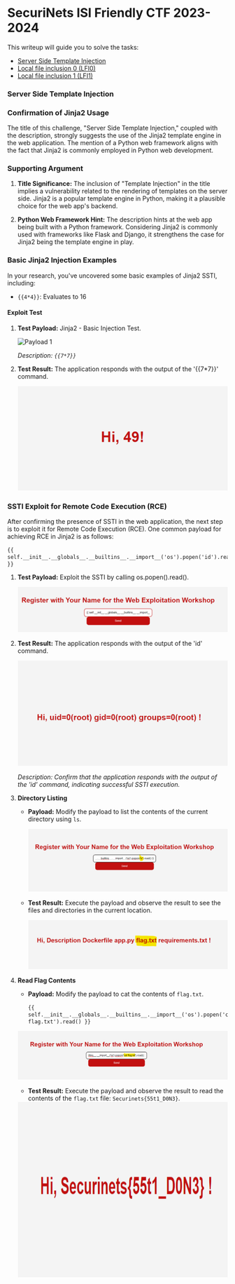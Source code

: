 # SecuriNets ISI Friendly CTF 2023-2024

This writeup will guide you to solve the tasks:

- [Server Side Template Injection](#server-side-template-injection)
- [Local file inclusion 0 (LFI0)](#local-file-inclusion-0-lfi0)
- [Local file inclusion 1 (LFI1)](#local-file-inclusion-1-lfi1)

### Server Side Template Injection

### Confirmation of Jinja2 Usage

The title of this challenge, "Server Side Template Injection," coupled with the description, strongly suggests the use of the Jinja2 template engine in the web application. The mention of a Python web framework aligns with the fact that Jinja2 is commonly employed in Python web development.

### Supporting Argument

1. **Title Significance:** The inclusion of "Template Injection" in the title implies a vulnerability related to the rendering of templates on the server side. Jinja2 is a popular template engine in Python, making it a plausible choice for the web app's backend.

2. **Python Web Framework Hint:** The description hints at the web app being built with a Python framework. Considering Jinja2 is commonly used with frameworks like Flask and Django, it strengthens the case for Jinja2 being the template engine in play.

### Basic Jinja2 Injection Examples

In your research, you've uncovered some basic examples of Jinja2 SSTI, including:

- `{{4*4}}`: Evaluates to 16

#### Exploit Test

1. **Test Payload:** Jinja2 - Basic Injection Test.

   <img src="" alt="Payload 1" width="400" height="300">

   *Description: `{{7*7}}`*

2. **Test Result:** The application responds with the output of the '{{7*7}}' command.

   ![Result](/2.png)

### SSTI Exploit for Remote Code Execution (RCE)

After confirming the presence of SSTI in the web application, the next step is to exploit it for Remote Code Execution (RCE). One common payload for achieving RCE in Jinja2 is as follows:

```jinja
{{ self.__init__.__globals__.__builtins__.__import__('os').popen('id').read() }}
```

1. **Test Payload:** Exploit the SSTI by calling os.popen().read().

   ![Payload](/3.png)
   
3. **Test Result:** The application responds with the output of the 'id' command.

   ![Result](/4.png)

   *Description: Confirm that the application responds with the output of the 'id' command, indicating successful SSTI execution.*



4. **Directory Listing**
   - **Payload:** Modify the payload to list the contents of the current directory using `ls`.

     ![Payload](/5.png)

   - **Test Result:** Execute the payload and observe the result to see the files and directories in the current location.

     ![Result](/6.png)

5. **Read Flag Contents**
   - **Payload:** Modify the payload to cat the contents of `flag.txt`.

     ```jinja
     {{ self.__init__.__globals__.__builtins__.__import__('os').popen('cat flag.txt').read() }}
     ```

    ![Payload](/7.png)

   - **Test Result:** Execute the payload and observe the result to read the contents of the `flag.txt` file: `Securinets{55t1_D0N3}`.
   
    <img src="8.png" alt="Payload 1" width="600" height="400">
